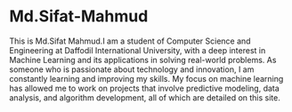 # Md.Sifat-Mahmud
This is Md.Sifat Mahmud.I am a student of Computer Science and Engineering at Daffodil International University, with a deep interest in Machine Learning and its applications in solving real-world problems. As someone who is passionate about technology and innovation, I am constantly learning and improving my skills. My focus on machine learning has allowed me to work on projects that involve predictive modeling, data analysis, and algorithm development, all of which are detailed on this site.
